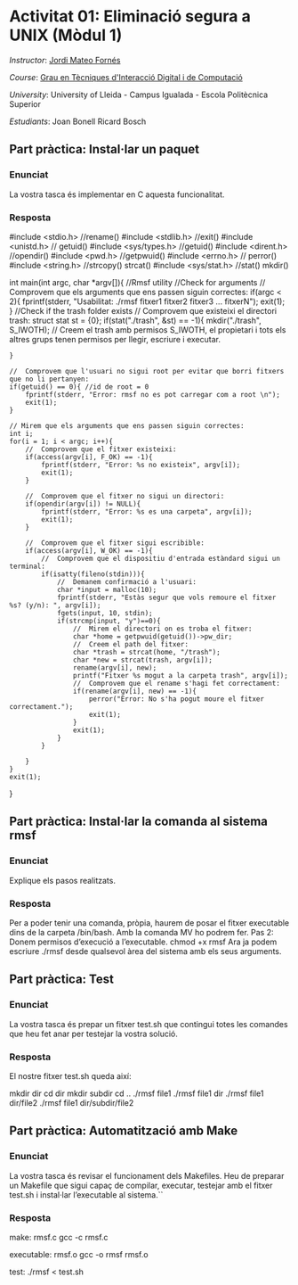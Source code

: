 # Activitat 01: Eliminació segura a UNIX (Mòdul 1)

*Instructor*: [Jordi Mateo Fornés](http:jordimateofornes.com)

*Course*: [Grau en Tècniques d'Interacció Digital i de Computació](http://www.grauinteraccioicomputacio.udl.cat/ca/index.html)

*University*: University of Lleida - Campus Igualada - Escola Politècnica Superior

*Estudiants*: Joan Bonell
              Ricard Bosch


## Part pràctica: Instal·lar un paquet 

### Enunciat
La vostra tasca és implementar en C aquesta funcionalitat.

### Resposta

#include <stdio.h> //rename()
#include <stdlib.h> //exit()
#include <unistd.h> // getuid()
#include <sys/types.h> //getuid()
#include <dirent.h> //opendir()
#include <pwd.h> //getpwuid()
#include <errno.h> // perror()
#include <string.h> //strcopy() strcat()
#include <sys/stat.h> //stat() mkdir()


int main(int argc, char *argv[]){
    //Rmsf utility
    //Check for arguments
    //  Comprovem que els arguments que ens passen siguin correctes:
    if(argc < 2){
       fprintf(stderr, "Usabilitat: ./rmsf fitxer1 fitxer2 fitxer3 ... fitxerN");
       exit(1);
    }
    //Check if the trash folder exists
    //  Comprovem que existeixi el directori trash:
    struct stat st = {0};
    if(stat("./trash", &st) == -1){
        mkdir("./trash", S_IWOTH); // Creem el trash amb permisos S_IWOTH, el propietari i tots els altres grups tenen permisos per llegir, escriure i executar.
        
    }

    //  Comprovem que l'usuari no sigui root per evitar que borri fitxers que no li pertanyen:
    if(getuid() == 0){ //id de root = 0
        fprintf(stderr, "Error: rmsf no es pot carregar com a root \n");
        exit(1);
    }

    // Mirem que els arguments que ens passen siguin correctes:
    int i;
    for(i = 1; i < argc; i++){
        //  Comprovem que el fitxer existeixi:
        if(access(argv[i], F_OK) == -1){
            fprintf(stderr, "Error: %s no existeix", argv[i]);
            exit(1);
        }

        //  Comprovem que el fitxer no sigui un directori:
        if(opendir(argv[i]) != NULL){
            fprintf(stderr, "Error: %s es una carpeta", argv[i]);
            exit(1);
        }

        //  Comprovem que el fitxer sigui escribible:
        if(access(argv[i], W_OK) == -1){
            //  Comprovem que el dispositiu d'entrada estàndard sigui un terminal:
            if(isatty(fileno(stdin))){
                //  Demanem confirmació a l'usuari:
                char *input = malloc(10);
                fprintf(stderr, "Estàs segur que vols remoure el fitxer %s? (y/n): ", argv[i]);
                fgets(input, 10, stdin);
                if(strcmp(input, "y")==0){
                    //  Mirem el directori on es troba el fitxer:
                    char *home = getpwuid(getuid())->pw_dir;
                    //  Creem el path del fitxer:
                    char *trash = strcat(home, "/trash");
                    char *new = strcat(trash, argv[i]);
                    rename(argv[i], new);
                    printf("Fitxer %s mogut a la carpeta trash", argv[i]);
                    //  Comprovem que el rename s'hagi fet correctament:
                    if(rename(argv[i], new) == -1){
                        perror("Error: No s'ha pogut moure el fitxer correctament.");
                        exit(1);
                    }
                    exit(1);
                }
            }
            
        }      
    }
    exit(1);
}


## Part pràctica: Instal·lar la comanda al sistema rmsf

### Enunciat

Explique els pasos realitzats.

### Resposta

Per a poder tenir una comanda, pròpia, haurem de posar el fitxer executable dins de la carpeta /bin/bash.
Amb la comanda MV ho podrem fer.
Pas 2: Donem permisos d’execució a l’executable.
chmod +x rmsf
Ara ja podem escriure ./rmsf desde qualsevol àrea del sistema amb els seus arguments.

## Part pràctica: Test

### Enunciat

La vostra tasca és prepar un fitxer test.sh que contingui totes les comandes que heu fet anar per testejar la vostra solució.

### Resposta

El nostre fitxer test.sh queda així:

mkdir dir
cd dir
mkdir subdir 
cd ..
./rmsf file1
./rmsf file1 dir
./rmsf file1 dir/file2
./rmsf file1 dir/subdir/file2

## Part pràctica: Automatització amb Make

### Enunciat

La vostra tasca és revisar el funcionament dels Makefiles. Heu de preparar un Makefile que sigui capaç de compilar, executar, testejar amb el fitxer test.sh i instal·lar l’executable al sistema.``

### Resposta

make: rmsf.c
  gcc -c rmsf.c

executable: rmsf.o
  gcc -o rmsf rmsf.o

test:
  ./rmsf < test.sh

